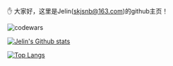 :hand: 大家好，这里是Jelin(skjsnb@163.com)的github主页！

![codewars](https://www.codewars.com/users/skjsnb/badges/micro)

[![Jelin's Github stats](https://github-readme-stats.vercel.app/api?username=skjsnb&show_icons=true)](https://github.com/anuraghazra/github-readme-stats)

[![Top Langs](https://github-readme-stats.vercel.app/api/top-langs/?username=skjsnb&layout=compact)](https://github.com/anuraghazra/github-readme-stats)